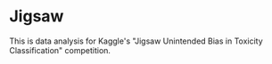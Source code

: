 # Jigsaw
This is data analysis for Kaggle's "Jigsaw Unintended Bias in Toxicity Classification" competition.
